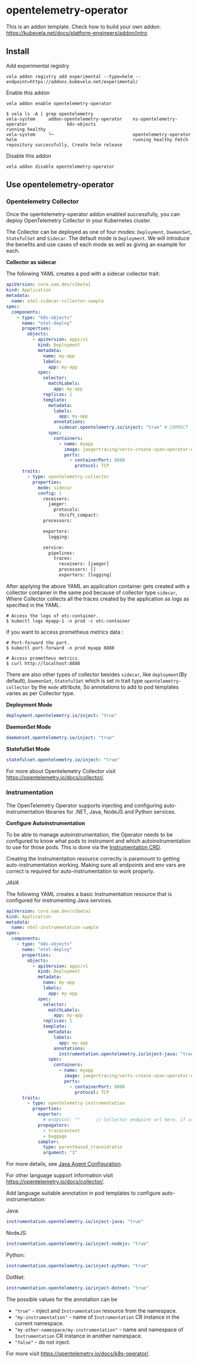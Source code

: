 # opentelemetry-operator

This is an addon template. Check how to build your own addon: https://kubevela.net/docs/platform-engineers/addon/intro

## Install

Add experimental registry
```
vela addon registry add experimental --type=helm --endpoint=https://addons.kubevela.net/experimental/
```

Enable this addon
```
vela addon enable opentelemetry-operator
```

```shell
$ vela ls -A | grep opentelemetry
vela-system     addon-opentelemetry-operator    ns-opentelemetry-operator               k8s-objects                                     running healthy
vela-system     └─                              opentelemetry-operator                  helm                                            running healthy Fetch repository successfully, Create helm release
```

Disable this addon
```
vela addon disable opentelemetry-operator
```

## Use opentelemetry-operator

### Opentelemetry Collector

Once the opentelemetry-operator addon enabled successfully, you can deploy OpenTelemetry Collector in your Kubernetes cluster.

The Collector can be deployed as one of four modes: `Deployment`, `DaemonSet`, `StatefulSet` and `Sidecar`. The default mode is `Deployment`. We will introduce the benefits and use cases of each mode as well as giving an example for each.

**Collector as sidecar**

The following YAML creates a pod with a sidecar collector trait:

```yaml
apiVersion: core.oam.dev/v1beta1
kind: Application
metadata:
  name: otel-sidecar-collector-sample
spec:
  components:
    - type: "k8s-objects"
      name: "otel-deploy"
      properties:
        objects:
          - apiVersion: apps/v1
            kind: Deployment
            metadata:
              name: my-app
              labels:
                app: my-app
            spec:
              selector:
                matchLabels:
                  app: my-app
              replicas: 1
              template:
                metadata:
                  labels:
                    app: my-app
                  annotations:
                    sidecar.opentelemetry.io/inject: "true" # CORRECT
                spec:
                  containers:
                    - name: myapp
                      image: jaegertracing/vertx-create-span:operator-e2e-tests
                      ports:
                        - containerPort: 8080
                          protocol: TCP
      traits:
        - type: opentelemetry-collector
          properties:
            mode: sidecar
            config: |
              receivers:
                jaeger:
                  protocols:
                    thrift_compact:
              processors:

              exporters:
                logging:

              service:
                pipelines:
                  traces:
                    receivers: [jaeger]
                    processors: []
                    exporters: [logging]
```

After applying the above YAML an application container gets created with a collector container in the same pod because of collector type `sidecar`, Where Collector collects all the traces created by the application as logs as specified in the YAML.

```shell
# Access the logs of otc-container.
$ kubectl logs myapp-1 -n prod -c otc-container
```

If you want to access prometheus metrics data :

```shell
# Port-forward the port.
$ kubectl port-forward -n prod myapp 8888

# Access prometheus metrics.
$ curl http://localhost:8888
```

There are also other types of collector besides `sidecar`, like `deployment`(By default), `DaemonSet`, `StatefulSet` which is set in trait type `opentelemetry-collector` by the `mode` attribute, So annotations to add to pod templates varies as per Collector type.

**Deployment Mode**

```yaml
deployment.opentelemetry.io/inject: "true"
```

**DaemonSet Mode**

```yaml
daemonset.opentelemetry.io/inject: "true"
```

**StatefulSet Mode**

```yaml
statefulset.opentelemetry.io/inject: "true"
```

For more about Opentelemetry Collector visit https://opentelemetry.io/docs/collector/.

### Instrumentation

The OpenTelemetry Operator supports injecting and configuring auto-instrumentation libraries for .NET, Java, NodeJS and Python services.

**Configure Autoinstrumentation**

To be able to manage autoinstrumentation, the Operator needs to be configured to know what pods to instrument and which autoinstrumentation to use for those pods. This is done via the [Instrumentation CRD](https://github.com/open-telemetry/opentelemetry-operator/blob/main/docs/api.md#instrumentation).

Creating the Instrumentation resource correctly is paramount to getting auto-instrumentation working. Making sure all endpoints and env vars are correct is required for auto-instrumentation to work properly.

*JAVA*

The following YAML creates a basic Instrumentation resource that is configured for instrumenting Java services.

```yaml
apiVersion: core.oam.dev/v1beta1
kind: Application
metadata:
  name: otel-instrumentation-sample
spec:
  components:
    - type: "k8s-objects"
      name: "otel-deploy"
      properties:
        objects:
          - apiVersion: apps/v1
            kind: Deployment
            metadata:
              name: my-app
              labels:
                app: my-app
            spec:
              selector:
                matchLabels:
                  app: my-app
              replicas: 1
              template:
                metadata:
                  labels:
                    app: my-app
                  annotations:
                    instrumentation.opentelemetry.io/inject-java: "true"
                spec:
                  containers:
                    - name: myapp
                      image: jaegertracing/vertx-create-span:operator-e2e-tests
                      ports:
                        - containerPort: 8080
                          protocol: TCP
      traits:
        - type: opentelemetry-instrumentation
          properties:
            exporter:
              # endpoint: ""      // Collector endpoint url here, if configured collector is availble.
            propagators:
              - tracecontext
              - baggage
            sampler:
              type: parentbased_traceidratio
              argument: "1"
```

For more details, see [Java Agent Configuration](https://opentelemetry.io/docs/instrumentation/java/automatic/agent-config/).

For other language support information visit https://opentelemetry.io/docs/collector/.

Add language suitable annotation in pod templates to configure auto-instrumentation:

Java:

```yaml
instrumentation.opentelemetry.io/inject-java: "true"
```

NodeJS:

```yaml
instrumentation.opentelemetry.io/inject-nodejs: "true"
```

Python:

```yaml
instrumentation.opentelemetry.io/inject-python: "true"
```

DotNet:

```yaml
instrumentation.opentelemetry.io/inject-dotnet: "true"
```

The possible values for the annotation can be

- `"true"` - inject and `Instrumentation` resource from the namespace.
- `"my-instrumentation"` - name of `Instrumentation` CR instance in the current namespace.
- `"my-other-namespace/my-instrumentation"` - name and namespace of `Instrumentation` CR instance in another namespace.
- `"false"` - do not inject.

For more visit https://opentelemetry.io/docs/k8s-operator/.

